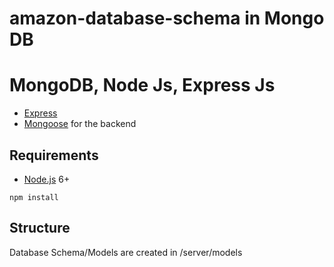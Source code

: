 # amazon-database-schema in Mongo DB

# MongoDB, Node Js, Express Js

- [Express](http://expressjs.com/)
- [Mongoose](http://mongoosejs.com/) for the backend


## Requirements

- [Node.js](https://nodejs.org/en/) 6+

```shell
npm install
```


## Structure

Database Schema/Models are created in /server/models
